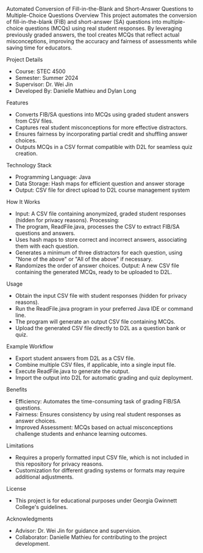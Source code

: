 Automated Conversion of Fill-in-the-Blank and Short-Answer Questions to Multiple-Choice Questions
Overview
This project automates the conversion of fill-in-the-blank (FIB) and short-answer (SA) questions into multiple-choice questions (MCQs) using real student responses.
By leveraging previously graded answers, the tool creates MCQs that reflect actual misconceptions, improving the accuracy and fairness of assessments while saving time for educators.

Project Details
  - Course: STEC 4500
  - Semester: Summer 2024
  - Supervisor: Dr. Wei Jin
  - Developed By: Danielle Mathieu and Dylan Long
    
Features
  - Converts FIB/SA questions into MCQs using graded student answers from CSV files.
  - Captures real student misconceptions for more effective distractors.
  - Ensures fairness by incorporating partial credit and shuffling answer choices.
  - Outputs MCQs in a CSV format compatible with D2L for seamless quiz creation.
    
Technology Stack
  - Programming Language: Java
  - Data Storage: Hash maps for efficient question and answer storage
  - Output: CSV file for direct upload to D2L course management system

How It Works
  - Input: A CSV file containing anonymized, graded student responses (hidden for privacy reasons).
Processing:
  - The program, ReadFile.java, processes the CSV to extract FIB/SA questions and answers.
  - Uses hash maps to store correct and incorrect answers, associating them with each question.
  - Generates a minimum of three distractors for each question, using "None of the above" or "All of the above" if necessary.
  - Randomizes the order of answer choices.
Output: A new CSV file containing the generated MCQs, ready to be uploaded to D2L.

Usage
  - Obtain the input CSV file with student responses (hidden for privacy reasons).
  - Run the ReadFile.java program in your preferred Java IDE or command line.
  - The program will generate an output CSV file containing MCQs.
  - Upload the generated CSV file directly to D2L as a question bank or quiz.
    
Example Workflow
  - Export student answers from D2L as a CSV file.
  - Combine multiple CSV files, if applicable, into a single input file.
  - Execute ReadFile.java to generate the output.
  - Import the output into D2L for automatic grading and quiz deployment.
    
Benefits
  - Efficiency: Automates the time-consuming task of grading FIB/SA questions.
  - Fairness: Ensures consistency by using real student responses as answer choices.
  - Improved Assessment: MCQs based on actual misconceptions challenge students and enhance learning outcomes.
    
Limitations
  - Requires a properly formatted input CSV file, which is not included in this repository for privacy reasons.
  - Customization for different grading systems or formats may require additional adjustments.
    
License
  - This project is for educational purposes under Georgia Gwinnett College's guidelines.

Acknowledgments
  - Advisor: Dr. Wei Jin for guidance and supervision.
  - Collaborator: Danielle Mathieu for contributing to the project development.
